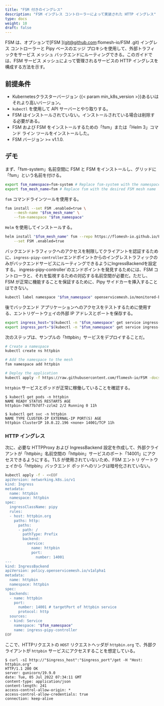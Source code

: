 ```yaml
---
title: "FSM 付きのイングレス"
description: "FSM イングレス コントローラーによって実装された HTTP イングレス"
type: docs
weight: 10
draft: false
---
```


 FSM は、オプションで[FSM ](git@github.com:flomesh-io/FSM .git) イングレス コントローラーと Pipy ベースのエッジ プロキシを使用して、外部トラフィックをサービス メッシュ バックエンドにルーティングできる。このガイドでは、FSM サービス メッシュによって管理されるサービスの HTTP イングレスを構成する方法を示す。

## 前提条件

- Kubernetesクラスターバージョン {{< param min_k8s_version >}}あるいはそれより高いバージョン。
- `kubectl` を使用して API サーバーとやり取りする。
- FSM はインストールされていない。インストールされている場合は削除する必要がある。
- FSM および FSM をインストールするための「fsm」または「Helm 3」コマンド ライン ツールをインストールした。
- FSM バージョン >= v1.1.0.

## デモ

まず、「fsm-system」名前空間に FSM と FSM をインストールし、グリッドに「fsm」という名前を付ける。

```bash
export fsm_namespace=fsm-system # Replace fsm-system with the namespace where FSM will be installed
export fsm_mesh_name=fsm # Replace fsm with the desired FSM mesh name
```

`fsm` コマンドラインツールを使用する。

```bash
fsm install --set FSM .enabled=true \
    --mesh-name "$fsm_mesh_name" \
    --fsm-namespace "$fsm_namespace"
```

``Helm`` を使用してインストールする。

```bash
helm install "$fsm_mesh_name" fsm --repo https://flomesh-io.github.io/FSM \
    --set FSM .enabled=true
```

バックエンドトラフィックへのアクセスを制限してクライアントを認証するために、`ingress-pipy-controller`エンドポイントからのイングレストラフィックのみがバックエンドサービスにルーティングできるようにIngressBackendを設定する。 ingress-pipy-controller`のエンドポイントを発見するためには、FSM コントローラと、それを監視するための対応する名前空間が必要だ。ただし、FSM が正常に機能することを保証するために、Pipy サイドカーを挿入することはできない。

```bash
kubectl label namespace "$fsm_namespace" openservicemesh.io/monitored-by="$fsm_mesh_name"
```

後でバックエンド アプリケーションへのアクセスをテストするために使用する、エントリゲートウェイの外部 IP アドレスとポートを保存する。

```bash
export ingress_host="$(kubectl -n "$fsm_namespace" get service ingress-pipy-controller -o jsonpath='{.status.loadBalancer.ingress[0].ip}') "
export ingress_port="$(kubectl -n "$fsm_namespace" get service ingress-pipy-controller -o jsonpath='{.spec.ports[? (@.name=="http")].port}')"
```

次のステップは、サンプルの「httpbin」サービスをデプロイすることだ。

```bash
# Create a namespace
kubectl create ns httpbin

# Add the namespace to the mesh
fsm namespace add httpbin

# Deploy the application
kubectl apply -f https://raw.githubusercontent.com/flomesh-io/FSM -docs/{{< param fsm_branch >}}/manifests/samples/httpbin/httpbin. yaml -n httpbin
```

`httpbin` サービスとポッドが正常に稼働していることを確認する。

```console
$ kubectl get pods -n httpbin
NAME READY STATUS RESTARTS AGE
httpbin-74677b7df7-zzlm2 2/2 Running 0 11h

$ kubectl get svc -n httpbin
NAME TYPE CLUSTER-IP EXTERNAL-IP PORT(S) AGE
httpbin ClusterIP 10.0.22.196 <none> 14001/TCP 11h
```

### HTTP イングレス

次に、必要な HTTPProxy および IngressBackend 設定を作成して、外部クライアントが「httpbin」名前空間の「httpbin」サービスのポート「14001」にアクセスできるようにする。TLS が使用されていないため、FSM エントリ ゲートウェイから「httpbin」バックエンド ポッドへのリンクは暗号化されていない。

```bash
kubectl apply -f - <<EOF
apiVersion: networking.k8s.io/v1
kind: Ingress
metadata:
  name: httpbin
  namespace: httpbin
spec:
  ingressClassName: pipy
  rules:
  - host: httpbin.org
    paths: http:
      paths:
      - path: /
        pathType: Prefix
        backend:
          service:
            name: httpbin
            port:
              number: 14001
---
kind: IngressBackend
apiVersion: policy.openservicemesh.io/v1alpha1
metadata:
  name: httpbin
  namespace: httpbin
spec:
  backends:
  - name: httpbin
    port:
      number: 14001 # targetPort of httpbin service
      protocol: http
  sources:
  - kind: Service
    namespace: "$fsm_namespace"
    name: ingress-pipy-controller
EOF
```

ここで、HTTPリクエストの `HOST` リクエストヘッダが `httpbin.org` で、外部クライアントが `httpbin` サービスにアクセスすることを想定している。

```console
$ curl -sI http://"$ingress_host":"$ingress_port"/get -H "Host: httpbin.org"
HTTP/1.1 200 OK
server: gunicorn/19.9.0
date: Tue, 05 Jul 2022 07:34:11 GMT
content-type: application/json
content-length: 241
access-control-allow-origin: *
access-control-allow-credentials: true
connection: keep-alive
```